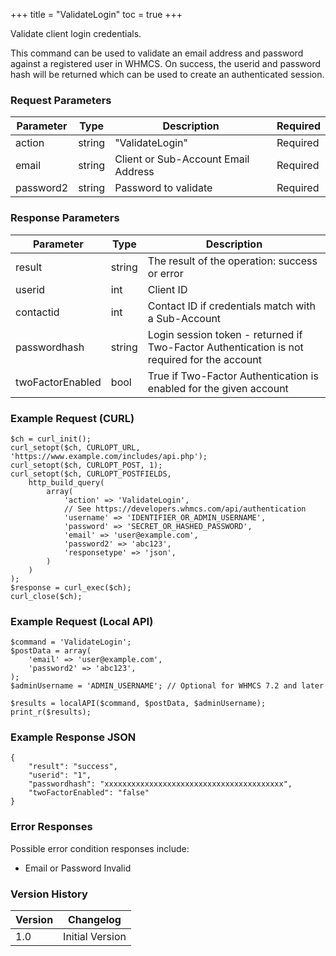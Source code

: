 +++
title = "ValidateLogin"
toc = true
+++

Validate client login credentials.

This command can be used to validate an email address and password against
a registered user in WHMCS. On success, the userid and password hash will
be returned which can be used to create an authenticated session.

### Request Parameters

| Parameter | Type | Description | Required |
| --------- | ---- | ----------- | -------- |
| action | string | "ValidateLogin" | Required |
| email | string | Client or Sub-Account Email Address | Required |
| password2 | string | Password to validate | Required |

### Response Parameters

| Parameter | Type | Description |
| --------- | ---- | ----------- |
| result | string | The result of the operation: success or error |
| userid | int | Client ID |
| contactid | int | Contact ID if credentials match with a Sub-Account |
| passwordhash | string | Login session token - returned if Two-Factor Authentication is not required for the account |
| twoFactorEnabled | bool | True if Two-Factor Authentication is enabled for the given account |


### Example Request (CURL)

```
$ch = curl_init();
curl_setopt($ch, CURLOPT_URL, 'https://www.example.com/includes/api.php');
curl_setopt($ch, CURLOPT_POST, 1);
curl_setopt($ch, CURLOPT_POSTFIELDS,
    http_build_query(
        array(
            'action' => 'ValidateLogin',
            // See https://developers.whmcs.com/api/authentication
            'username' => 'IDENTIFIER_OR_ADMIN_USERNAME',
            'password' => 'SECRET_OR_HASHED_PASSWORD',
            'email' => 'user@example.com',
            'password2' => 'abc123',
            'responsetype' => 'json',
        )
    )
);
$response = curl_exec($ch);
curl_close($ch);
```


### Example Request (Local API)

```
$command = 'ValidateLogin';
$postData = array(
    'email' => 'user@example.com',
    'password2' => 'abc123',
);
$adminUsername = 'ADMIN_USERNAME'; // Optional for WHMCS 7.2 and later

$results = localAPI($command, $postData, $adminUsername);
print_r($results);
```


### Example Response JSON

```
{
    "result": "success",
    "userid": "1",
    "passwordhash": "xxxxxxxxxxxxxxxxxxxxxxxxxxxxxxxxxxxxxxxx",
    "twoFactorEnabled": "false"
}
```


### Error Responses

Possible error condition responses include:

* Email or Password Invalid


### Version History

| Version | Changelog |
| ------- | --------- |
| 1.0 | Initial Version |
